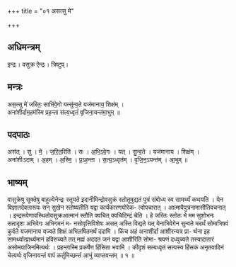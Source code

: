 +++
title = "०१ असत्सु मे"

+++
## अधिमन्त्रम्
इन्द्रः। वसुक्र ऐन्द्रः। त्रिष्टुप्।

## मन्त्रः
अस॒त्सु मे॑ जरितः॒ साभि॑वे॒गो यत्सु॑न्व॒ते यज॑मानाय॒ शिक्ष॑म् ।  
अना॑शीर्दाम॒हम॑स्मि प्रह॒न्ता स॑त्य॒ध्वृतं॑ वृजिना॒यन्त॑मा॒भुम् ॥

## पदपाठः
अस॑त् । सु । मे॒ । ज॒रि॒त॒रिति॑ । सः । अ॒भि॒ऽवे॒गः । यत् । सु॒न्व॒ते । यज॑मानाय । शिक्ष॑म् ।  
अना॑शीःऽदाम् । अ॒हम् । अ॒स्मि॒ । प्र॒ऽह॒न्ता । स॒त्य॒ऽध्वृत॑म् । वृ॒जि॒न॒ऽयन्त॑म् । आ॒भुम् ॥

## भाष्यम्
वासुक्रेषु सूक्तेषु बाहुल्येनेन्द्रः स्तूयते इदानीमिन्द्रोवसुक्रं स्तोतुमुद्यतं पुत्रं संबोध्य स्व सामर्थ्यं कथयति । येन विज्ञातदेवतारूपः सन् सुखेन स्तोष्यतीति यद्वा कार्यकारणयोरेक- त्वोपचारात् । आत्मावैपुत्रनामासीतिवचनात् । इन्द्ररूपेणावस्थितोवसुक्रआत्मानं स्तौति क्वचित् क्वचिदिन्द्रं चेति । हे जरितः स्तोतः मे मम सुशोभनः सतादृशः अभिवेगः अभिगमनं म- नसोवृत्तिविशेषः असत् अस्ति विद्यते यत् येनाभिवेगेन सुन्वते मदर्थं सोमाभिषवं कुर्वते यजमानाय यज्वते शिक्षं अभिलषितमर्थं ददामि । किंच अहं अनाशीर्दां आशीरन्यत्र प्रा- र्थना इह सामर्थ्यात्प्रार्थ्यमानं हविरुच्यते तत् मह्यं अददतं जनं यद्वा आशीरिति सोमा- श्रयणं दध्युच्यते तस्यादातारं असोमयाजिनमित्यर्थः । प्रहन्तास्मि प्रकर्षेण हिंसिता भवामि । कीदृशं सत्यध्वृतं सत्यस्य हिंसकं अनृतवादिनं चेत्यर्थः वृजिनायन्तं पापं कर्तुमिच्छन्तं आभुं व्याप्तवन्तम् ॥ १ ॥